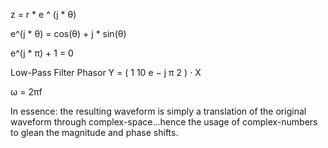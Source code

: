 z = r * e ^ (j * θ)

e^(j * θ) = cos(θ) + j * sin(θ)

e^(j * π) + 1 = 0


Low-Pass Filter Phasor
Y = ( 1 10 e − j π 2 ) ⋅ X


ω = 2πf

In essence: the resulting waveform is simply a translation of the original waveform through complex-space...hence the usage of complex-numbers to glean the magnitude and phase shifts.


